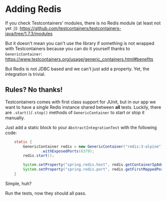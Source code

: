 # Adding Redis

If you check Testcontainers' modules, there is no Redis module (at least not yet ;)):
https://github.com/testcontainers/testcontainers-java/tree/1.7.3/modules

But it doesn't mean you can't use the library if something is not wrapped with Testcontainers because you can do it yourself thanks to `GenericContainer`:  
https://www.testcontainers.org/usage/generic_containers.html#benefits


But Redis is not JDBC based and we can't just add a property. Yet, the integration is trivial.

## Rules? No thanks!
Testcontainers comes with first class support for JUnit, but in our app we want to have a single Redis instance shared between **all** tests. Luckily, there are `.start()`/`.stop()` methods of `GenericContainer` to start or stop it manually.

Just add a static block to your `AbstractIntegrationTest` with the following code:
```java
    static {
        GenericContainer redis = new GenericContainer("redis:3-alpine")
                .withExposedPorts(6379);
        redis.start();

        System.setProperty("spring.redis.host", redis.getContainerIpAddress());
        System.setProperty("spring.redis.port", redis.getFirstMappedPort() + "");
    }
```

Simple, huh?

Run the tests, now they should all pass.
